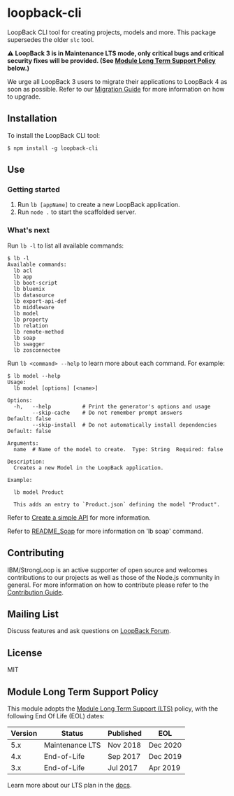 # loopback-cli

LoopBack CLI tool for creating projects, models and more.
This package supersedes the older `slc` tool.

**⚠️ LoopBack 3 is in Maintenance LTS mode, only critical bugs and critical
security fixes will be provided. (See
[Module Long Term Support Policy](#module-long-term-support-policy) below.)**

We urge all LoopBack 3 users to migrate their applications to LoopBack 4 as
soon as possible. Refer to our
[Migration Guide](https://loopback.io/doc/en/lb4/migration-overview.html)
for more information on how to upgrade.

## Installation

To install the LoopBack CLI tool:

```
$ npm install -g loopback-cli
```

## Use

### Getting started

 1. Run `lb [appName]` to create a new LoopBack application.
 2. Run `node .` to start the scaffolded server.

### What's next

Run `lb -l` to list all available commands:

```
$ lb -l
Available commands:
  lb acl
  lb app
  lb boot-script
  lb bluemix
  lb datasource
  lb export-api-def
  lb middleware
  lb model
  lb property
  lb relation
  lb remote-method
  lb soap
  lb swagger
  lb zosconnectee
```

Run `lb <command> --help` to learn more about each command. For example:

```
$ lb model --help
Usage:
  lb model [options] [<name>]

Options:
  -h,   --help          # Print the generator's options and usage
        --skip-cache    # Do not remember prompt answers             Default: false
        --skip-install  # Do not automatically install dependencies  Default: false

Arguments:
  name  # Name of the model to create.  Type: String  Required: false

Description:
  Creates a new Model in the LoopBack application.

Example:

  lb model Product

  This adds an entry to `Product.json` defining the model "Product".
```

Refer to [Create a simple API](http://loopback.io/doc/en/lb3/Create-a-simple-API.html) 
for more information.

Refer to [README_Soap](./soap/README_Soap.md) for more information on 'lb soap' command.
## Contributing

IBM/StrongLoop is an active supporter of open source and welcomes contributions
to our projects as well as those of the Node.js community in general. For more
information on how to contribute please refer to the
[Contribution Guide](CONTRIBUTING.md).

## Mailing List

Discuss features and ask questions on
[LoopBack Forum](https://groups.google.com/forum/#!forum/loopbackjs).

## License

MIT

## Module Long Term Support Policy
This module adopts the [Module Long Term Support (LTS)](http://github.com/CloudNativeJS/ModuleLTS) policy, with the following End Of Life (EOL) dates:

| Version | Status          | Published | EOL      |
| ------- | --------------- | --------- | -------- |
| 5.x     | Maintenance LTS | Nov 2018  | Dec 2020 |
| 4.x     | End-of-Life     | Sep 2017  | Dec 2019 |
| 3.x     | End-of-Life     | Jul 2017  | Apr 2019 |

Learn more about our LTS plan in the [docs](https://loopback.io/doc/en/contrib/Long-term-support.html).
